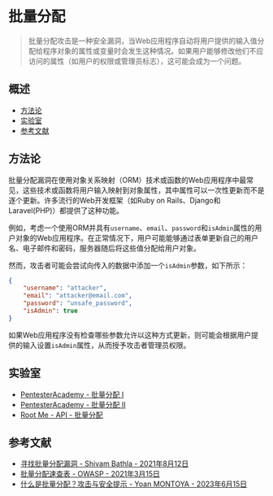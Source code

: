 # 批量分配

> 批量分配攻击是一种安全漏洞，当Web应用程序自动将用户提供的输入值分配给程序对象的属性或变量时会发生这种情况。如果用户能够修改他们不应访问的属性（如用户的权限或管理员标志），这可能会成为一个问题。

## 概述

* [方法论](#方法论)
* [实验室](#实验室)
* [参考文献](#参考文献)

## 方法论

批量分配漏洞在使用对象关系映射（ORM）技术或函数的Web应用程序中最常见，这些技术或函数将用户输入映射到对象属性，其中属性可以一次性更新而不是逐个更新。许多流行的Web开发框架（如Ruby on Rails、Django和Laravel(PHP)）都提供了这种功能。

例如，考虑一个使用ORM并具有`username`、`email`、`password`和`isAdmin`属性的用户对象的Web应用程序。在正常情况下，用户可能能够通过表单更新自己的用户名、电子邮件和密码，服务器随后将这些值分配给用户对象。

然而，攻击者可能会尝试向传入的数据中添加一个`isAdmin`参数，如下所示：

```json
{
    "username": "attacker",
    "email": "attacker@email.com",
    "password": "unsafe_password",
    "isAdmin": true
}
```

如果Web应用程序没有检查哪些参数允许以这种方式更新，则可能会根据用户提供的输入设置`isAdmin`属性，从而授予攻击者管理员权限。

## 实验室

* [PentesterAcademy - 批量分配 I](https://attackdefense.pentesteracademy.com/challengedetailsnoauth?cid=1964)
* [PentesterAcademy - 批量分配 II](https://attackdefense.pentesteracademy.com/challengedetailsnoauth?cid=1922)
* [Root Me - API - 批量分配](https://www.root-me.org/en/Challenges/Web-Server/API-Mass-Assignment)

## 参考文献

* [寻找批量分配漏洞 - Shivam Bathla - 2021年8月12日](https://blog.pentesteracademy.com/hunting-for-mass-assignment-56ed73095eda)
* [批量分配速查表 - OWASP - 2021年3月15日](https://cheatsheetseries.owasp.org/cheatsheets/Mass_Assignment_Cheat_Sheet.html)
* [什么是批量分配？攻击与安全提示 - Yoan MONTOYA - 2023年6月15日](https://www.vaadata.com/blog/what-is-mass-assignment-attacks-and-security-tips/)